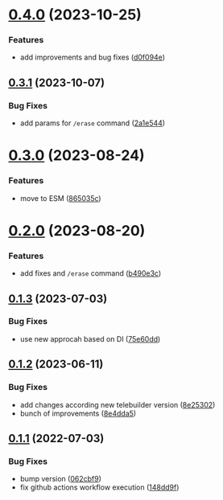 # [0.4.0](https://github.com/en9inerd/gromozeka-bot/compare/v0.3.1...v0.4.0) (2023-10-25)


### Features

* add improvements and bug fixes ([d0f094e](https://github.com/en9inerd/gromozeka-bot/commit/d0f094e2b4851e2154e706f39f2adda558ad19cd))

## [0.3.1](https://github.com/en9inerd/gromozeka-bot/compare/v0.3.0...v0.3.1) (2023-10-07)


### Bug Fixes

* add params for `/erase` command ([2a1e544](https://github.com/en9inerd/gromozeka-bot/commit/2a1e544b7c0d6cb9036020a5bf794dc67a139116))

# [0.3.0](https://github.com/en9inerd/gromozeka-bot/compare/v0.2.0...v0.3.0) (2023-08-24)


### Features

* move to ESM ([865035c](https://github.com/en9inerd/gromozeka-bot/commit/865035c2e38c4fd69a071581b05cd81fcf350206))

# [0.2.0](https://github.com/en9inerd/gromozeka-bot/compare/v0.1.3...v0.2.0) (2023-08-20)


### Features

* add fixes and `/erase` command ([b490e3c](https://github.com/en9inerd/gromozeka-bot/commit/b490e3c1030b9ecf93bfcfbaceaa446945f2cadb))

## [0.1.3](https://github.com/en9inerd/gromozeka-bot/compare/v0.1.2...v0.1.3) (2023-07-03)


### Bug Fixes

* use new approcah based on DI ([75e60dd](https://github.com/en9inerd/gromozeka-bot/commit/75e60ddd1a19d662a35c772c367d90b4339b22fa))

## [0.1.2](https://github.com/en9inerd/gromozeka-bot/compare/v0.1.1...v0.1.2) (2023-06-11)


### Bug Fixes

* add changes according new telebuilder version ([8e25302](https://github.com/en9inerd/gromozeka-bot/commit/8e25302d4af9237a775ab7b2e7528357d6fa1c86))
* bunch of improvements ([8e4dda5](https://github.com/en9inerd/gromozeka-bot/commit/8e4dda5e7cf5ae58cfcc5c6d4d998d183c4dd07a))

## [0.1.1](https://github.com/en9inerd/gromozeka-bot/compare/v0.1.0...v0.1.1) (2022-07-03)


### Bug Fixes

* bump version ([062cbf9](https://github.com/en9inerd/gromozeka-bot/commit/062cbf9dcc8d606d40b6d54e74c574801d70aee2))
* fix github actions workflow execution ([148dd9f](https://github.com/en9inerd/gromozeka-bot/commit/148dd9f5e63f54afab77a4d83b84496e0978e654))
